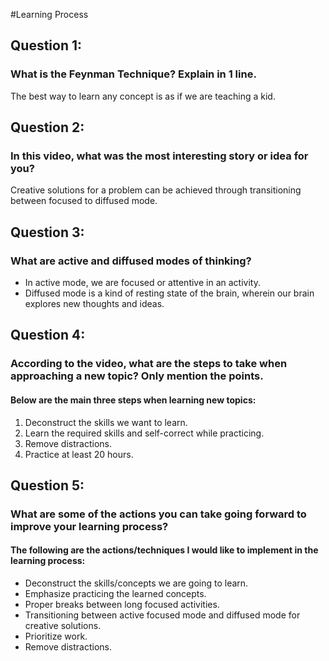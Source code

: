 #Learning Process

## Question 1: 
### What is the Feynman Technique? Explain in 1 line.
 The best way to learn any concept is as if we are teaching a kid.

## Question 2: 
### In this video, what was the most interesting story or idea for you?
 Creative solutions for a problem can be achieved through transitioning between focused to diffused mode.

## Question 3: 
### What are active and diffused modes of thinking?
 
 * In active mode, we are focused or attentive in an activity.
 * Diffused mode is a kind of resting state of the brain, wherein our brain explores new thoughts and ideas. 

## Question 4:
### According to the video, what are the steps to take when approaching a new topic? Only mention the points.
#### Below are the main three steps when learning new topics:
 1. Deconstruct the skills we want to learn.
 2. Learn the required skills and self-correct while practicing.
 3. Remove distractions.
 4. Practice at least 20 hours.

 ## Question 5:
 ### What are some of the actions you can take going forward to improve your learning process?
 #### The following are the actions/techniques I would like to implement in the learning process:
  * Deconstruct the skills/concepts we are going to learn.
  * Emphasize practicing the learned concepts.
  * Proper breaks between long focused activities.
  * Transitioning between active focused mode and diffused mode for creative solutions.
  * Prioritize work.
  * Remove distractions.